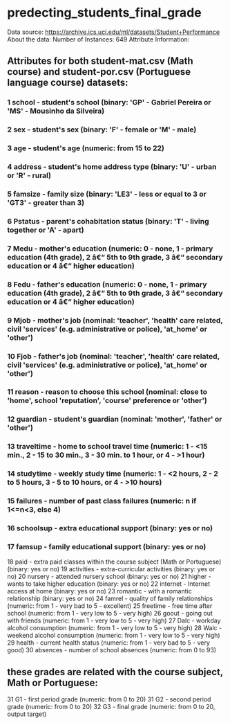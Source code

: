 # predecting_students_final_grade
Data source: https://archive.ics.uci.edu/ml/datasets/Student+Performance
About the data: Number of Instances: 649
Attribute Information:

## Attributes for both student-mat.csv (Math course) and student-por.csv (Portuguese language course) datasets:
### 1 school - student's school (binary: 'GP' - Gabriel Pereira or 'MS' - Mousinho da Silveira)
### 2 sex - student's sex (binary: 'F' - female or 'M' - male)
### 3 age - student's age (numeric: from 15 to 22)
### 4 address - student's home address type (binary: 'U' - urban or 'R' - rural)
### 5 famsize - family size (binary: 'LE3' - less or equal to 3 or 'GT3' - greater than 3)
### 6 Pstatus - parent's cohabitation status (binary: 'T' - living together or 'A' - apart)
### 7 Medu - mother's education (numeric: 0 - none, 1 - primary education (4th grade), 2 â€“ 5th to 9th grade, 3 â€“ secondary education or 4 â€“ higher education)
### 8 Fedu - father's education (numeric: 0 - none, 1 - primary education (4th grade), 2 â€“ 5th to 9th grade, 3 â€“ secondary education or 4 â€“ higher education)
### 9 Mjob - mother's job (nominal: 'teacher', 'health' care related, civil 'services' (e.g. administrative or police), 'at_home' or 'other')
### 10 Fjob - father's job (nominal: 'teacher', 'health' care related, civil 'services' (e.g. administrative or police), 'at_home' or 'other')
### 11 reason - reason to choose this school (nominal: close to 'home', school 'reputation', 'course' preference or 'other')
### 12 guardian - student's guardian (nominal: 'mother', 'father' or 'other')
### 13 traveltime - home to school travel time (numeric: 1 - <15 min., 2 - 15 to 30 min., 3 - 30 min. to 1 hour, or 4 - >1 hour)
### 14 studytime - weekly study time (numeric: 1 - <2 hours, 2 - 2 to 5 hours, 3 - 5 to 10 hours, or 4 - >10 hours)
### 15 failures - number of past class failures (numeric: n if 1<=n<3, else 4)
### 16 schoolsup - extra educational support (binary: yes or no)
### 17 famsup - family educational support (binary: yes or no)
18 paid - extra paid classes within the course subject (Math or Portuguese) (binary: yes or no)
19 activities - extra-curricular activities (binary: yes or no)
20 nursery - attended nursery school (binary: yes or no)
21 higher - wants to take higher education (binary: yes or no)
22 internet - Internet access at home (binary: yes or no)
23 romantic - with a romantic relationship (binary: yes or no)
24 famrel - quality of family relationships (numeric: from 1 - very bad to 5 - excellent)
25 freetime - free time after school (numeric: from 1 - very low to 5 - very high)
26 goout - going out with friends (numeric: from 1 - very low to 5 - very high)
27 Dalc - workday alcohol consumption (numeric: from 1 - very low to 5 - very high)
28 Walc - weekend alcohol consumption (numeric: from 1 - very low to 5 - very high)
29 health - current health status (numeric: from 1 - very bad to 5 - very good)
30 absences - number of school absences (numeric: from 0 to 93)

## these grades are related with the course subject, Math or Portuguese:
31 G1 - first period grade (numeric: from 0 to 20)
31 G2 - second period grade (numeric: from 0 to 20)
32 G3 - final grade (numeric: from 0 to 20, output target)
